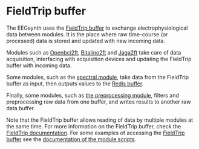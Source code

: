 # FieldTrip buffer

The EEGsynth uses the [FieldTrip buffer](http://www.fieldtriptoolbox.org/development/realtime/buffer) 
to exchange electrophysiological data between modules. 
It is the place where raw time-course (or processed) data is stored and updated with new incoming data. 

Modules such as [Openbci2ft](../module/openbci2ft), [Bitalino2ft](../module/bitalino2ft) and 
[Jaga2ft](../module/jaga2ft) take care of data acquisition, interfacing with acquisition devices
and updating the FieldTrip buffer with incoming data.

Some modules, such as the [spectral module](../module/spectral), take data from the FieldTrip 
buffer as input, then outputs values to the [Redis buffer](redis.md). 
 
Finally, some modules, such as [the preprocessing module](../module/preprocessing), filters and preprocessing raw data
from one buffer, and writes results to another raw data buffer.

Note that the FieldTrip buffer allows reading of data by multiple modules at the same time. 
For more information on the FieldTrip buffer, check the 
[FieldTrip documentation](http://www.fieldtriptoolbox.org/development/realtime/buffer).
For some examples of accessing the [FieldTrip buffer](http://www.fieldtriptoolbox.org/development/realtime/buffer) 
see the [documentation of the module scripts](scripts.md).
